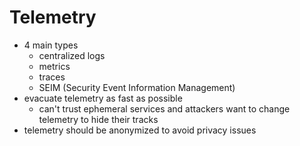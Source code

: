 # Telemetry

- 4 main types
  - centralized logs
  - metrics
  - traces
  - SEIM (Security Event Information Management)
- evacuate telemetry as fast as possible
  - can't trust ephemeral services and attackers want to change telemetry to hide their tracks
- telemetry should be anonymized to avoid privacy issues